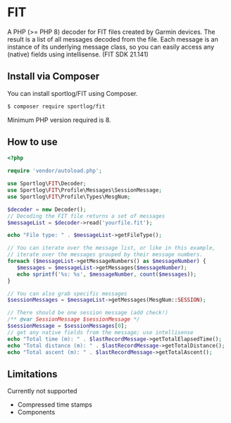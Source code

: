 # FIT

A PHP (>= PHP 8) decoder for FIT files created by Garmin devices.
The result is a list of all messages decoded from the file. Each message
is an instance of its underlying message class, so you can easily access
any (native) fields using intellisense. (FIT SDK 21.141)

## Install via Composer

You can install sportlog/FIT using Composer.

```bash
$ composer require sportlog/fit
```

Minimum PHP version required is 8.

## How to use

```php
<?php

require 'vendor/autoload.php';

use Sportlog\FIT\Decoder;
use Sportlog\FIT\Profile\Messages\SessionMessage;
use Sportlog\FIT\Profile\Types\MesgNum;

$decoder = new Decoder();
// Decoding the FIT file returns a set of messages
$messageList = $decoder->read('yourfile.fit');

echo "File type: " . $messageList->getFileType();

// You can iterate over the message list, or like in this example,
// iterate over the messages grouped by their message numbers.
foreach ($messageList->getMessageNumbers() as $messageNumber) {
   $messages = $messageList->getMessages($messageNumber);
   echo sprintf('%s: %s', $messageNumber, count($messages));
}

// You can also grab specific messages
$sessionMessages = $messageList->getMessages(MesgNum::SESSION);

// There should be one session message (add check!)
/** @var SessionMessage $sessionMessage */
$sessionMessage = $sessionMessages[0];
// get any native fields from the message; use intellisense
echo "Total time (m): " . $lastRecordMessage->getTotalElapsedTime();
echo "Total distance (m): " . $lastRecordMessage->getTotalDistance();
echo "Total ascent (m): " . $lastRecordMessage->getTotalAscent();
```

## Limitations

Currently not supported

- Compressed time stamps
- Components

